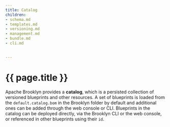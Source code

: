 ```yaml
---
title: Catalog
children:
- schema.md
- templates.md
- versioning.md
- management.md
- bundle.md
- cli.md

 
---
```

# {{ page.title }}

Apache Brooklyn provides a **catalog**, which is a persisted collection of versioned blueprints 
and other resources. A set of blueprints is loaded from the `default.catalog.bom` in the Brooklyn 
folder by default and additional ones can be added through the web console or CLI.  Blueprints in 
the catalog can be deployed directly, via the Brooklyn CLI or the web console, or referenced in 
other blueprints using their `id`.


